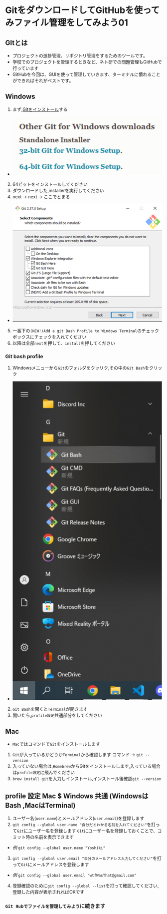 # GitをダウンロードしてGitHubを使ってみファイル管理をしてみよう01

## GItとは
* プロジェクトの進捗管理、リポジトリ管理をするためのツールです。
* 学校でのプロジェクトを管理するときなど、ネト研での問題管理もGitHubで行っています
*  GitHubを今回は、GUIを使って管理していきます、ターミナルに慣れることができればそれがベストです。

## Windows
1. まず,[Gitをインストール](https://git-scm.com/download/win)する 
-   ![](fig/dl_link.drawio.svg)
2. 64ビットをインストールしてください
3. ダウンロードした,installerを実行してください
4. next → next → ここでとまる
- ![](fig/bash.drawio.svg)
5. 一番下の`(NEW!)Add a git Bash Profile to Windows Terminal`のチェックボックスにチェックを入れてください
6. 以降は全部`next`を押して、`install`を押してください

### Git bash profile
1. Windowsメニューから`Git`のフォルダをクッリク,その中の`Git Bash`をクリック
-  ![](fig/git_bash.drawio.svg)
2. `Git Bash`を開くと`Terminal`が開きます
3. 開いたら,`profile設定`共通部分をしてください


## Mac
- `Mac`ではコマンドで`Git`をインストールします
1. `Git`が入っているかどうか`Terminal`から確認します コマンド → `git --version`
2. 入っていない場合は,`Homebrew`からGitをインストールします,入っている場合は`profile設定`に飛んでください
3. `brew install git`を入力しインストール,インストール後確認`git --version`


## profile 設定 Mac $ Windows 共通 (WindowsはBash ,MacはTerminal)
1. ユーザー名(`user.name`)とメールアドレス(`user.email`)を登録します
2. `git config --global user.name "自分だとわかる名前を入れてください"`を打って`Git`にユーザー名を登録します
`Git`にユーザー名を登録しておくことで、コミット時の名前を表示できます
- *例* `git config --global user.name "Yoshiki"`
3. `git config --global user.email "自分のメールアドレス入力してください"`を打って`Git`にメールアドレスを登録します
- *例* `git config --global user.email "wtfWasThat@gmail.com"`
4. 登録確認のために`git config --global --list`を打って確認してください,登録した内容が表示されればOKです


### `Git Hubでファイルを管理してみよう`に続きます